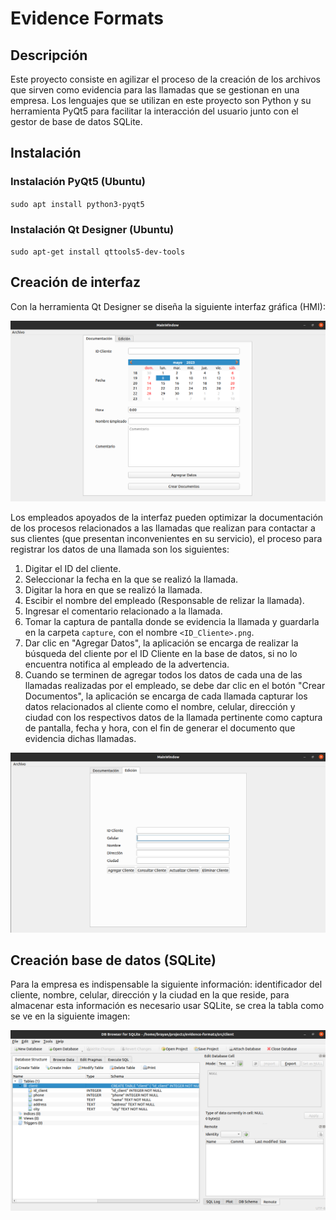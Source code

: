 # Evidence Formats
## Descripción

Este proyecto consiste en agilizar el proceso de la creación de los archivos que sirven como evidencia para las llamadas que se gestionan en una empresa. Los lenguajes que se utilizan en este proyecto son Python y su herramienta PyQt5 para facilitar la interacción del usuario junto con el gestor de base de datos SQLite. 



## Instalación

### Instalación PyQt5 (Ubuntu)

``sudo apt install python3-pyqt5``

### Instalación Qt Designer (Ubuntu)

``sudo apt-get install qttools5-dev-tools``



## Creación de interfaz

Con la herramienta Qt Designer se diseña la siguiente interfaz gráfica (HMI): 

![](./img/interfaz.png)

Los empleados apoyados de la interfaz pueden optimizar la documentación de los procesos relacionados a las llamadas que realizan para contactar a sus clientes (que presentan inconvenientes en su servicio), el proceso para registrar los datos de una llamada son los siguientes:

1. Digitar el ID del cliente.
2. Seleccionar la fecha en la que se realizó la llamada.
3. Digitar la hora en que se realizó la llamada.
4. Escibir el nombre del empleado (Responsable de relizar la llamada).
5. Ingresar el comentario relacionado a la llamada.
6. Tomar la captura de pantalla donde se evidencia la llamada y guardarla en la carpeta ``capture``, con el nombre ``<ID_Cliente>.png``.
7. Dar clic en "Agregar Datos", la aplicación se encarga de realizar la búsqueda del cliente por el ID Cliente en la base de datos, si no lo encuentra notifica al empleado de la advertencia.
8. Cuando se terminen de agregar todos los datos de cada una de las llamadas realizadas por el empleado, se debe dar clic en el botón "Crear Documentos", la aplicación se encarga de cada llamada capturar los datos relacionados al cliente como el nombre, celular, dirección y ciudad con los respectivos datos de la llamada pertinente como captura de pantalla, fecha y hora, con el fin de generar el documento que evidencia dichas llamadas.

![](./img/interfaz2.png)

## Creación base de datos (SQLite)

Para la empresa es indispensable la siguiente información: identificador del cliente, nombre, celular, dirección y la ciudad en la que reside, para almacenar esta información es necesario usar SQLite, se crea la tabla como se ve en la siguiente imagen:

![Base de datos clientes](./img/table_database.png)

